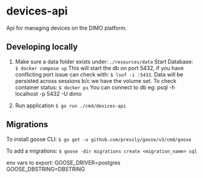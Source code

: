 # devices-api
Api for managing devices on the DIMO platform.

## Developing locally

1. Make sure a data folder exists under: `./resources/data`
Start Database: `$ docker compose up`
This will start the db on port 5432, if you have conflicting port issue can check with: `$ lsof -i :5432`. 
Data will be persisted across sessions b/c we have the volume set. 
To check container status: `$ docker ps`
You can connect to db eg: psql -h localhost -p 5432 -U dimo

2. Run application
`$ go run ./cmd/devices-api` 

## Migrations

To install goose CLI:
`$ go get -u github.com/pressly/goose/v3/cmd/goose`

To add a migrations:
`$ goose -dir migrations create <migration_name> sql`

env vars to export:
GOOSE_DRIVER=postgres
GOOSE_DBSTRING=DBSTRING
